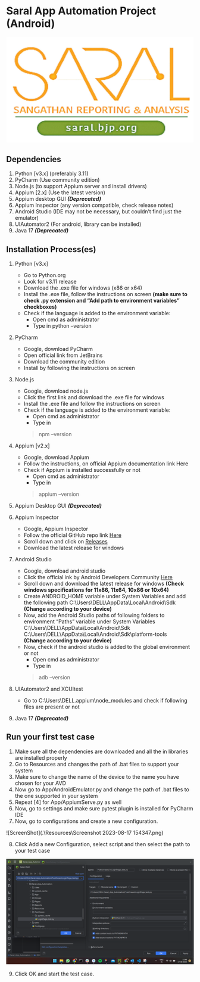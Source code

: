 # Saral App Automation Project (Android)
![Saral](./Resources/SaralLogo.png)
## Dependencies
1. Python [v3.x] (preferably 3.11)
2. PyCharm (Use community edition)
3. Node.js (to support Appium server and install drivers)
4. Appium [2.x] (Use the latest version)
5. Appium desktop GUI ***(Deprecated)***
6. Appium Inspector (any version compatible, check release notes)
7. Android Studio (IDE may not be necessary, but couldn’t find just the emulator)
8. UIAutomator2 (For android, library can be installed)
9. Java 17 ***(Deprecated)***

## Installation Process(es)
1. Python [v3.x]
   * Go to Python.org 
   * Look for v3.11 release 
   * Download the .exe file for windows (x86 or x64)
   * Install the .exe file, follow the instructions on screen
   **(make sure to check .py extension and “Add path to environment variables” checkboxes)**
   * Check if the language is added to the environment variable:
     * Open cmd as administrator 
     * Type in python –version

2. PyCharm 
   * Google, download PyCharm 
   * Open official link from JetBrains
   * Download the community edition 
   * Install by following the instructions on screen

3. Node.js 
   * Google, download node.js 
   * Click the first link and download the .exe file for windows 
   * Install the .exe file and follow the instructions on screen 
   * Check if the language is added to the environment variable:
     * Open cmd as administrator 
     * Type in
     >npm –version 
4. Appium [v2.x]
   * Google, download Appium 
   * Follow the instructions, on official Appium documentation link Here 
   * Check if Appium is installed successfully or not
     * Open cmd as administrator
     * Type in
     > appium –version 
5. Appium Desktop GUI
***(Deprecated)***

6. Appium Inspector 
   * Google, Appium Inspector 
   * Follow the official GitHub repo link [Here](https://github.com/appium/appium-inspector.git) 
   * Scroll down and click on [Releases](https://github.com/appium/appium-inspector/releases) 
   * Download the latest release for windows

7. Android Studio 
   * Google, download android studio 
   * Click the official ink by Android Developers Community [Here](https://developer.android.com/) 
   * Scroll down and download the latest release for windows
      **(Check windows specifications for 11x86, 11x64, 10x86 or 10x64)**
   * Create ANDROID_HOME variable under System Variables and add the following path 
   C:\Users\DELL\AppData\Local\Android\Sdk\
   **(Change according to your device)**
   * Now, add the Android Studio paths of following folders to environment “Paths” variable under System Variables
   C:\Users\DELL\AppData\Local\Android\Sdk\
   C:\Users\DELL\AppData\Local\Android\Sdk\platform-tools\
   **(Change according to your device)**
   * Now, check if the android studio is added to the global environment or not 
     * Open cmd as administrator 
     * Type in
     >adb –version
   
     
8. UIAutomator2 and XCUItest 
   * Go to C:\Users\DELL\.appium\node_modules and check if following files are present or not

9. Java 17
***(Deprecated)***

## Run your first test case
1. Make sure all the dependencies are downloaded and all the in libraries are installed properly
2. Go to Resources and changes the path of .bat files to support your system
3. Make sure to change the name of the device to the name you have chosen for your AVD
4. Now go to App/AndroidEmulator.py and change the path of .bat files to the one supported in your system
5. Repeat [4] for App/AppiumServe.py as well
6. Now, go to settings and make sure pytest plugin is installed for PyCharm IDE
7. Now, go to configurations and create a new configuration.

![ScreenShot](.\Resources\Screenshot 2023-08-17 154347.png)

8. Click Add a new Configuration, select script and then select the path to your test case

![ScreenShot](.\Resources\Screenshot.png)

9. Click OK and start the test case.